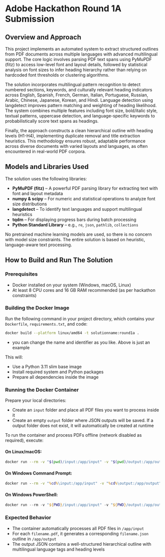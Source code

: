 # Adobe Hackathon Round 1A Submission

## Overview and Approach

This project implements an automated system to extract structured outlines from PDF documents across multiple languages with advanced multilingual support. The core logic involves parsing PDF text spans using PyMuPDF (fitz) to access low-level font and layout details, followed by statistical analysis on font sizes to infer heading hierarchy rather than relying on hardcoded font thresholds or clustering algorithms.

The solution incorporates multilingual pattern recognition to detect numbered sections, keywords, and culturally relevant heading indicators across English, Spanish, French, German, Italian, Portuguese, Russian, Arabic, Chinese, Japanese, Korean, and Hindi. Language detection using langdetect improves pattern matching and weighting of heading likelihood. The system combines multiple features including font size, bold/italic style, textual patterns, uppercase detection, and language-specific keywords to probabilistically score text spans as headings.

Finally, the approach constructs a clean hierarchical outline with heading levels (H1-H4), implementing duplicate removal and title extraction heuristics. This methodology ensures robust, adaptable performance across diverse documents with varied layouts and languages, as often encountered in real-world PDF corpora.

## Models and Libraries Used

The solution uses the following libraries:

- **PyMuPDF (fitz)** – A powerful PDF parsing library for extracting text with font and layout metadata
- **numpy & scipy** – For numeric and statistical operations to analyze font size distributions
- **langdetect** – To identify text languages and support multilingual heuristics
- **tqdm** – For displaying progress bars during batch processing
- **Python Standard Library** – e.g., `re`, `json`, `pathlib`, `collections`

No pretrained machine learning models are used, so there is no concern with model size constraints. The entire solution is based on heuristic, language-aware text processing.

## How to Build and Run The Solution

### Prerequisites

- Docker installed on your system (Windows, macOS, Linux)
- At least 8 CPU cores and 16 GB RAM recommended (as per hackathon constraints)

### Building the Docker Image

Run the following command in your project directory, which contains your `Dockerfile`, `requirements.txt`, and code:

```bash
docker build --platform linux/amd64 -t solutionname:round1a .
```
- you can change the name and identifier as you like. Above is just an example

This will:
- Use a Python 3.11 slim base image
- Install required system and Python packages
- Prepare all dependencies inside the image

### Running the Docker Container

Prepare your local directories:
- Create an `input` folder and place all PDF files you want to process inside it
- Create an empty `output` folder where JSON outputs will be saved. If a output folder does not exist, it will automatically be created at runtime

To run the container and process PDFs offline (network disabled as required), execute:

#### On Linux/macOS:

```bash
docker run --rm -v "$(pwd)/input:/app/input" -v "$(pwd)/output:/app/output" --network none solutionname:round1a
```

#### On Windows Command Prompt:

```cmd
docker run --rm -v "%cd%\input:/app/input" -v "%cd%\output:/app/output" --network none solutionname:round1a
```

#### On Windows PowerShell:

```powershell
docker run --rm -v "${PWD}/input:/app/input" -v "${PWD}/output:/app/output" --network none solutionname:round1a
```

### Expected Behavior

- The container automatically processes all PDF files in `/app/input`
- For each `filename.pdf`, it generates a corresponding `filename.json` outline in `/app/output`
- The output JSON contains a well-structured hierarchical outline with multilingual language tags and heading levels

